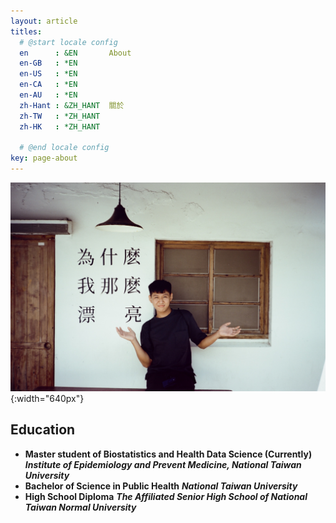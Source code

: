 ```yaml
---
layout: article
titles:
  # @start locale config
  en      : &EN       About
  en-GB   : *EN
  en-US   : *EN
  en-CA   : *EN
  en-AU   : *EN
  zh-Hant : &ZH_HANT  關於
  zh-TW   : *ZH_HANT
  zh-HK   : *ZH_HANT
 
  # @end locale config
key: page-about
---
```


![My Profile Picture](/profile%20picture.JPG){:width="640px"}

## Education 
- **Master student of Biostatistics and Health Data Science (Currently)**
  ***Institute of Epidemiology and Prevent Medicine, National Taiwan University***
- **Bachelor of Science in Public Health**
  ***National Taiwan University***
- **High School Diploma**
  ***The Affiliated Senior High School of National Taiwan Normal University***